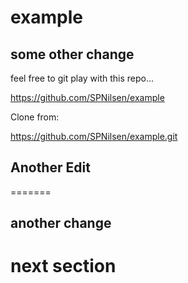 # example

## some other change
feel free to git play with this repo...

https://github.com/SPNilsen/example

Clone from:

https://github.com/SPNilsen/example.git

## Another Edit
=======

## another change

# next section
